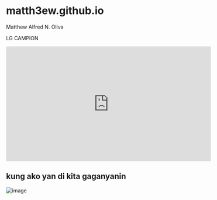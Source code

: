 # matth3ew.github.io
Matthew Alfred N. Oliva

LG CAMPION

<iframe width="560" height="315" src="https://www.youtube.com/embed/8zRkcO5EefA" title="YouTube video player" frameborder="0" allow="accelerometer; autoplay; clipboard-write; encrypted-media; gyroscope; picture-in-picture; web-share" allowfullscreen></iframe>

##  **kung ako yan di kita gaganyanin**

![image](https://user-images.githubusercontent.com/122416395/212214849-fd86b172-75e8-49f2-8eb3-6222dc6583f0.png)



